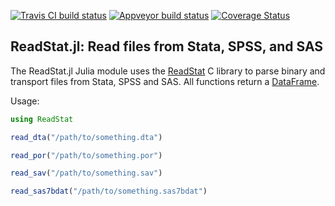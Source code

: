 [![Travis CI build status](https://travis-ci.org/WizardMac/ReadStat.jl.svg?branch=master)](https://travis-ci.org/WizardMac/ReadStat.jl)
[![Appveyor build status](https://ci.appveyor.com/api/projects/status/t297nextsc020qtd?svg=true)](https://ci.appveyor.com/project/evanmiller/dataread-jl/branch/master)
[![Coverage Status](https://coveralls.io/repos/github/WizardMac/ReadStat.jl/badge.svg?branch=master)](https://coveralls.io/github/WizardMac/ReadStat.jl?branch=master)

ReadStat.jl: Read files from Stata, SPSS, and SAS
--

The ReadStat.jl Julia module uses the
[ReadStat](https://github.com/WizardMac/ReadStat) C library to parse binary and
transport files from Stata, SPSS and SAS. All functions return a
[DataFrame](https://github.com/JuliaStats/DataFrames.jl).

Usage:

```julia
using ReadStat

read_dta("/path/to/something.dta")

read_por("/path/to/something.por")

read_sav("/path/to/something.sav")

read_sas7bdat("/path/to/something.sas7bdat")
```
